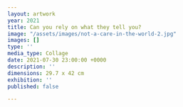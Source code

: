 ```yaml
---
layout: artwork
year: 2021
title: Can you rely on what they tell you?
image: "/assets/images/not-a-care-in-the-world-2.jpg"
images: []
type: ''
media_type: Collage
date: 2021-07-30 23:00:00 +0000
description: ''
dimensions: 29.7 x 42 cm
exhibition: ''
published: false

---
```

